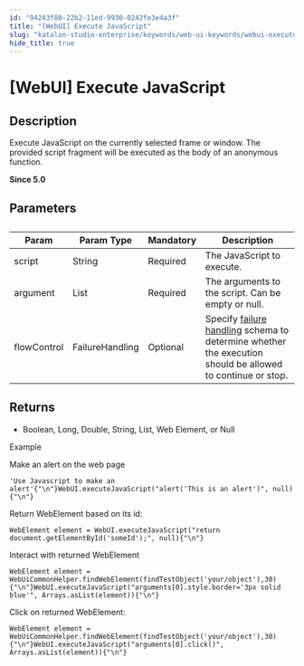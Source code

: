 ```yaml
---
id: "94243f80-22b2-11ed-9930-0242fe3e4a3f"
title: "[WebUI] Execute JavaScript"
slug: "katalon-studio-enterprise/keywords/web-ui-keywords/webui-execute-javascript"
hide_title: true
---
```


# <a id="id_0" class="anchor_top_offset"/><a id="ariaid-title1" class="anchor_top_offset"/>[WebUI] Execute JavaScript


## <a id="id_0__id_1" class="anchor_top_offset"/>Description  

              
<p xmlns="http://www.w3.org/1999/xhtml" className="p">Execute JavaScript on the currently selected frame or window.   The provided script fragment will be executed as the body of an   anonymous function.</p> 
<p xmlns="http://www.w3.org/1999/xhtml" className="p"><strong className="ph b">Since 5.0</strong></p> 
            

## <a id="id_0__id_3" class="anchor_top_offset"/>Parameters  

              
<table xmlns="http://www.w3.org/1999/xhtml" className="table"><caption /><thead className="thead"><tr className><th className="entry anchor_top_offset" id="id_0__id_3__entry__1">Param</th><th className="entry anchor_top_offset" id="id_0__id_3__entry__2">Param Type</th><th className="entry anchor_top_offset" id="id_0__id_3__entry__3">Mandatory</th><th className="entry anchor_top_offset" id="id_0__id_3__entry__4">Description</th></tr></thead><tbody className="tbody"><tr className><td className="entry" headers="id_0__id_3__entry__1 id_0__id_3__entry__2 id_0__id_3__entry__3 id_0__id_3__entry__4 ">script</td><td className="entry" headers="id_0__id_3__entry__1 id_0__id_3__entry__2 id_0__id_3__entry__3 id_0__id_3__entry__4 ">String</td><td className="entry" headers="id_0__id_3__entry__1 id_0__id_3__entry__2 id_0__id_3__entry__3 id_0__id_3__entry__4 ">Required</td><td className="entry" headers="id_0__id_3__entry__1 id_0__id_3__entry__2 id_0__id_3__entry__3 id_0__id_3__entry__4 ">The JavaScript to execute.</td></tr><tr className><td className="entry" headers="id_0__id_3__entry__1 id_0__id_3__entry__2 id_0__id_3__entry__3 id_0__id_3__entry__4 ">argument</td><td className="entry" headers="id_0__id_3__entry__1 id_0__id_3__entry__2 id_0__id_3__entry__3 id_0__id_3__entry__4 ">List</td><td className="entry" headers="id_0__id_3__entry__1 id_0__id_3__entry__2 id_0__id_3__entry__3 id_0__id_3__entry__4 ">Required</td><td className="entry" headers="id_0__id_3__entry__1 id_0__id_3__entry__2 id_0__id_3__entry__3 id_0__id_3__entry__4 ">The arguments to the script. Can be empty or null.</td></tr><tr className><td className="entry" headers="id_0__id_3__entry__1 id_0__id_3__entry__2 id_0__id_3__entry__3 id_0__id_3__entry__4 ">flowControl</td><td className="entry" headers="id_0__id_3__entry__1 id_0__id_3__entry__2 id_0__id_3__entry__3 id_0__id_3__entry__4 ">FailureHandling</td><td className="entry" headers="id_0__id_3__entry__1 id_0__id_3__entry__2 id_0__id_3__entry__3 id_0__id_3__entry__4 ">Optional</td><td className="entry" headers="id_0__id_3__entry__1 id_0__id_3__entry__2 id_0__id_3__entry__3 id_0__id_3__entry__4 ">Specify <a className="xref" href="/docs/katalon-studio-enterprise/error-management/test-maintenance/failure-handling">failure handling</a> schema to         determine whether the execution should be allowed to continue or         stop.</td></tr></tbody></table> 
      

## <a id="id_0__id_4" class="anchor_top_offset"/>Returns

              
<ul xmlns="http://www.w3.org/1999/xhtml" className="ul"><li className="li">Boolean, Long, Double, String, List, Web Element, or Null</li></ul> 
      
<p xmlns="http://www.w3.org/1999/xhtml" className="p">Example </p> 
      
<p xmlns="http://www.w3.org/1999/xhtml" className="p">Make an alert on the web page</p> 
              
<pre xmlns="http://www.w3.org/1999/xhtml" className="pre codeblock"><code>'Use Javascript to make an alert'{"\n"}WebUI.executeJavaScript("alert('This is an alert')", null){"\n"}</code></pre> 
            
<p xmlns="http://www.w3.org/1999/xhtml" className="p">Return WebElement based on its id:</p> 
              
<pre xmlns="http://www.w3.org/1999/xhtml" className="pre codeblock"><code>WebElement element = WebUI.executeJavaScript("return document.getElementById('someId');", null){"\n"}</code></pre> 
            
<p xmlns="http://www.w3.org/1999/xhtml" className="p">Interact with returned WebElement</p> 
              
<pre xmlns="http://www.w3.org/1999/xhtml" className="pre codeblock"><code>WebElement element = WebUiCommonHelper.findWebElement(findTestObject('your/object'),30){"\n"}WebUI.executeJavaScript("arguments[0].style.border='3px solid blue'", Arrays.asList(element)){"\n"}</code></pre> 
            
<p xmlns="http://www.w3.org/1999/xhtml" className="p">Click on returned WebElement:</p> 
              
<pre xmlns="http://www.w3.org/1999/xhtml" className="pre codeblock"><code>WebElement element = WebUiCommonHelper.findWebElement(findTestObject('your/object'),30){"\n"}WebUI.executeJavaScript("arguments[0].click()", Arrays.asList(element)){"\n"}</code></pre> 
            
